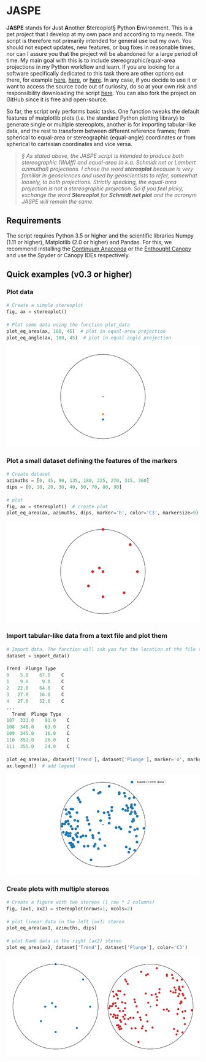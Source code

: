 # JASPE

**JASPE** stands for **J**ust **A**nother **S**tereoplot§ **P**ython **E**nvironment. This is a pet project that I develop at my own pace and according to my needs. The script is therefore not primarily intended for general use but my own. You should not expect updates, new features, or bug fixes in reasonable times, nor can I assure you that the project will be abandoned for a large period of time. My main goal with this is to include stereographic/equal-area projections in my Python workflow and learn. If you are looking for a software specifically dedicated to this task there are other options out there, for example [here](http://www.geo.cornell.edu/geology/faculty/RWA/programs/stereonet.html), [here](http://www.frederickvollmer.com/orient/), or [here](http://www.igc.usp.br/index.php?id=openstereo). In any case, if you decide to use it or want to access the source code out of curiosity, do so at your own risk and responsibility downloading the script [here](https://github.com/marcoalopez/JASPE/releases). You can also fork the project on GitHub since it is free and open-source.

So far, the script only performs basic tasks. One function tweaks the default features of matplotlib plots (i.e. the  standard Python plotting library) to generate single or multiple stereoplots, another is for importing tabular-like data, and the rest to transform between different reference frames; from spherical to equal-area or stereographic (equal-angle) coordinates or from spherical to cartesian coordinates and vice versa.

>  *§ As stated above, the JASPE script is intended to produce both stereographic (Wulff) and equal-area (a.k.a. Schmidt net or Lambert azimuthal) projections. I chose the word **stereoplot** because is very familiar in geosciences and used by geoscientists to refer, somewhat loosely, to both projections. Strictly speaking, the equal-area projection is not a stereographic projection. So if you feel picky, exchange the word **Stereoplot** for **Schmidt net plot** and the acronym JASPE will remain the same.*

## Requirements

The script requires Python 3.5 or higher and the scientific libraries Numpy (1.11 or higher), Matplotlib (2.0 or higher) and Pandas. For this, we recommend installing the [Continuum Anaconda](https://store.continuum.io/cshop/anaconda/) or the [Enthought Canopy](https://www.enthought.com/products/canopy/) and use the Spyder or Canopy IDEs respectively.

## Quick examples (v0.3 or higher)

### Plot data
```python
# Create a simple stereoplot
fig, ax = stereoplot()

# Plot some data using the function plot_data
plot_eq_area(ax, 180, 45)  # plot in equal-area projection
plot_eq_angle(ax, 180, 45)  # plot in equal-angle projection
```
![](https://raw.githubusercontent.com/marcoalopez/JASPE/master/figs/JASPE_Fig_1.png)

### Plot a small dataset defining the features of the markers
```python
# Create dataset
azimuths = [0, 45, 90, 135, 180, 225, 270, 315, 360]
dips = [0, 10, 20, 30, 40, 50, 70, 80, 90]

# plot
fig, ax = stereoplot()  # create plot
plot_eq_area(ax, azimuths, dips, marker='h', color='C3', markersize=9)
```
![](https://raw.githubusercontent.com/marcoalopez/JASPE/master/figs/JASPE_Fig_2.png)

### Import tabular-like data from a text file and plot them
```python
# Import data. The function will ask you for the location of the file through a file selection dialog
dataset = import_data()  

Trend  Plunge Type
0    5.0    67.0    C
1    9.0     9.0    C
2   22.0    64.0    C
3   27.0    16.0    C
4   27.0    52.0    C
...
  Trend  Plunge Type
107  331.0    81.0    C
108  340.0    63.0    C
109  345.0    16.0    C
110  352.0    26.0    C
111  355.0    24.0    C

plot_eq_area(ax, dataset['Trend'], dataset['Plunge'], marker='o', markersize=8, label='Kamb (1959) data')
ax.legend()  # add legend
```
![](https://raw.githubusercontent.com/marcoalopez/JASPE/master/figs/JASPE_Fig_3.png)

### Create plots with multiple stereos
```python
# Create a figure with two stereos (1 row * 2 columns)
fig, (ax1, ax2) = stereoplot(nrows=1, ncols=2)

# plot linear data in the left (ax1) stereo
plot_eq_area(ax1, azimuths, dips)

# plot Kamb data in the right (ax2) stereo
plot_eq_area(ax2, dataset['Trend'], dataset['Plunge'], color='C3')
```
![](https://raw.githubusercontent.com/marcoalopez/JASPE/master/figs/JASPE_Fig_4.png)
